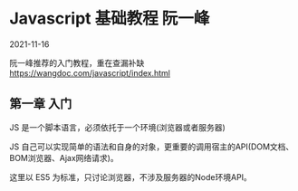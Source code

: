 # Javascript 基础教程 阮一峰

2021-11-16

阮一峰推荐的入门教程，重在查漏补缺 https://wangdoc.com/javascript/index.html


## 第一章 入门

JS 是一个脚本语言，必须依托于一个环境(浏览器或者服务器) 

JS 自己可以实现简单的语法和自身的对象，更重要的调用宿主的API(DOM文档、BOM浏览器、Ajax网络请求)。

这里以 ES5 为标准，只讨论浏览器，不涉及服务器的Node环境API。

